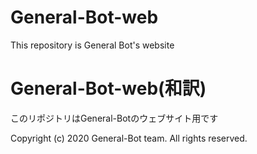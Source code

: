 # General-Bot-web
This repository is General Bot's website

# General-Bot-web(和訳)
このリポジトリはGeneral-Botのウェブサイト用です

Copyright (c) 2020 General-Bot team. All rights reserved.
